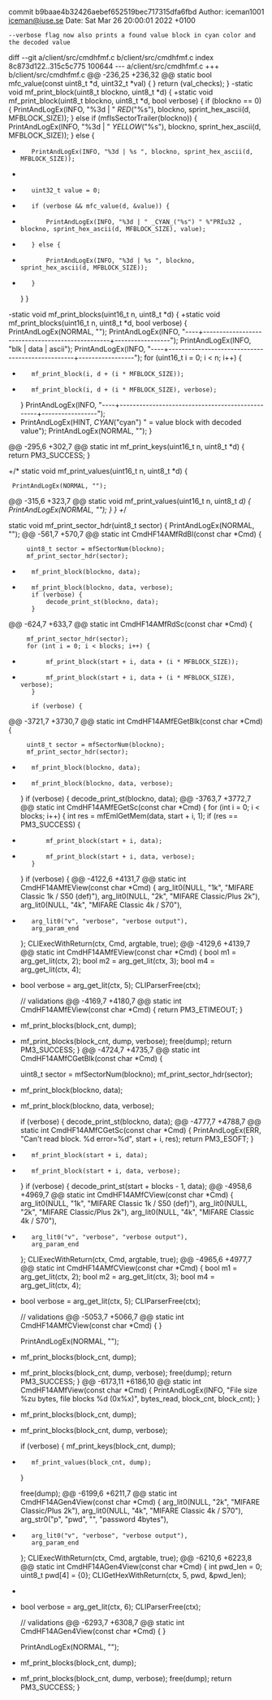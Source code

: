 commit b9baae4b32426aebef652519bec717315dfa6fbd
Author: iceman1001 <iceman@iuse.se>
Date:   Sat Mar 26 20:00:01 2022 +0100

    --verbose flag now also prints a found value block in cyan color and the decoded value

diff --git a/client/src/cmdhfmf.c b/client/src/cmdhfmf.c
index 8c873d122..315c5c775 100644
--- a/client/src/cmdhfmf.c
+++ b/client/src/cmdhfmf.c
@@ -236,25 +236,32 @@ static bool mfc_value(const uint8_t *d, uint32_t *val) {
     }
     return (val_checks);
 }
-static void mf_print_block(uint8_t blockno, uint8_t *d) {
+static void mf_print_block(uint8_t blockno, uint8_t *d, bool verbose) {
     if (blockno == 0) {
         PrintAndLogEx(INFO, "%3d | " _RED_("%s"), blockno, sprint_hex_ascii(d, MFBLOCK_SIZE));
     } else if (mfIsSectorTrailer(blockno)) {
         PrintAndLogEx(INFO, "%3d | " _YELLOW_("%s"), blockno, sprint_hex_ascii(d, MFBLOCK_SIZE));
     } else {
-        PrintAndLogEx(INFO, "%3d | %s ", blockno, sprint_hex_ascii(d, MFBLOCK_SIZE));
+
+        uint32_t value = 0;
+        if (verbose && mfc_value(d, &value)) {
+            PrintAndLogEx(INFO, "%3d | " _CYAN_("%s") " %"PRIu32 , blockno, sprint_hex_ascii(d, MFBLOCK_SIZE), value);
+        } else {
+            PrintAndLogEx(INFO, "%3d | %s ", blockno, sprint_hex_ascii(d, MFBLOCK_SIZE));
+        }
     }
 }
 
-static void mf_print_blocks(uint16_t n, uint8_t *d) {
+static void mf_print_blocks(uint16_t n, uint8_t *d, bool verbose) {
     PrintAndLogEx(NORMAL, "");
     PrintAndLogEx(INFO, "----+-------------------------------------------------+-----------------");
     PrintAndLogEx(INFO, "blk | data                                            | ascii");
     PrintAndLogEx(INFO, "----+-------------------------------------------------+-----------------");
     for (uint16_t i = 0; i < n; i++) {
-        mf_print_block(i, d + (i * MFBLOCK_SIZE));
+        mf_print_block(i, d + (i * MFBLOCK_SIZE), verbose);
     }
     PrintAndLogEx(INFO, "----+-------------------------------------------------+-----------------");
+    PrintAndLogEx(HINT, _CYAN_("cyan") " = value block with decoded value");
     PrintAndLogEx(NORMAL, "");
 }
 
@@ -295,6 +302,7 @@ static int mf_print_keys(uint16_t n, uint8_t *d) {
     return PM3_SUCCESS;
 }
 
+/*
 static void mf_print_values(uint16_t n, uint8_t *d) {
 
     PrintAndLogEx(NORMAL, "");
@@ -315,6 +323,7 @@ static void mf_print_values(uint16_t n, uint8_t *d) {
         PrintAndLogEx(NORMAL, "");
     }
 }
+*/
 
 static void mf_print_sector_hdr(uint8_t sector) {
     PrintAndLogEx(NORMAL, "");
@@ -561,7 +570,7 @@ static int CmdHF14AMfRdBl(const char *Cmd) {
 
         uint8_t sector = mfSectorNum(blockno);
         mf_print_sector_hdr(sector);
-        mf_print_block(blockno, data);
+        mf_print_block(blockno, data, verbose);
         if (verbose) {
             decode_print_st(blockno, data);
         }
@@ -624,7 +633,7 @@ static int CmdHF14AMfRdSc(const char *Cmd) {
 
         mf_print_sector_hdr(sector);
         for (int i = 0; i < blocks; i++) {
-            mf_print_block(start + i, data + (i * MFBLOCK_SIZE));
+            mf_print_block(start + i, data + (i * MFBLOCK_SIZE), verbose);
         }
 
         if (verbose) {
@@ -3721,7 +3730,7 @@ static int CmdHF14AMfEGetBlk(const char *Cmd) {
 
         uint8_t sector = mfSectorNum(blockno);
         mf_print_sector_hdr(sector);
-        mf_print_block(blockno, data);
+        mf_print_block(blockno, data, verbose);
     }
     if (verbose) {
         decode_print_st(blockno, data);
@@ -3763,7 +3772,7 @@ static int CmdHF14AMfEGetSc(const char *Cmd) {
     for (int i = 0; i < blocks; i++) {
         int res = mfEmlGetMem(data, start + i, 1);
         if (res == PM3_SUCCESS) {
-            mf_print_block(start + i, data);
+            mf_print_block(start + i, data, verbose);
         }
     }
     if (verbose) {
@@ -4122,6 +4131,7 @@ static int CmdHF14AMfEView(const char *Cmd) {
         arg_lit0(NULL, "1k", "MIFARE Classic 1k / S50 (def)"),
         arg_lit0(NULL, "2k", "MIFARE Classic/Plus 2k"),
         arg_lit0(NULL, "4k", "MIFARE Classic 4k / S70"),
+        arg_lit0("v", "verbose", "verbose output"),
         arg_param_end
     };
     CLIExecWithReturn(ctx, Cmd, argtable, true);
@@ -4129,6 +4139,7 @@ static int CmdHF14AMfEView(const char *Cmd) {
     bool m1 = arg_get_lit(ctx, 2);
     bool m2 = arg_get_lit(ctx, 3);
     bool m4 = arg_get_lit(ctx, 4);
+    bool verbose = arg_get_lit(ctx, 5);
     CLIParserFree(ctx);
 
     // validations
@@ -4169,7 +4180,7 @@ static int CmdHF14AMfEView(const char *Cmd) {
         return PM3_ETIMEOUT;
     }
 
-    mf_print_blocks(block_cnt, dump);
+    mf_print_blocks(block_cnt, dump, verbose);
     free(dump);
     return PM3_SUCCESS;
 }
@@ -4724,7 +4735,7 @@ static int CmdHF14AMfCGetBlk(const char *Cmd) {
 
     uint8_t sector = mfSectorNum(blockno);
     mf_print_sector_hdr(sector);
-    mf_print_block(blockno, data);
+    mf_print_block(blockno, data, verbose);
 
     if (verbose) {
         decode_print_st(blockno, data);
@@ -4777,7 +4788,7 @@ static int CmdHF14AMfCGetSc(const char *Cmd) {
             PrintAndLogEx(ERR, "Can't read block. %d error=%d", start + i, res);
             return PM3_ESOFT;
         }
-        mf_print_block(start + i, data);
+        mf_print_block(start + i, data, verbose);
     }
     if (verbose) {
         decode_print_st(start + blocks - 1, data);
@@ -4958,6 +4969,7 @@ static int CmdHF14AMfCView(const char *Cmd) {
         arg_lit0(NULL, "1k", "MIFARE Classic 1k / S50 (def)"),
         arg_lit0(NULL, "2k", "MIFARE Classic/Plus 2k"),
         arg_lit0(NULL, "4k", "MIFARE Classic 4k / S70"),
+        arg_lit0("v", "verbose", "verbose output"),
         arg_param_end
     };
     CLIExecWithReturn(ctx, Cmd, argtable, true);
@@ -4965,6 +4977,7 @@ static int CmdHF14AMfCView(const char *Cmd) {
     bool m1 = arg_get_lit(ctx, 2);
     bool m2 = arg_get_lit(ctx, 3);
     bool m4 = arg_get_lit(ctx, 4);
+    bool verbose = arg_get_lit(ctx, 5);
     CLIParserFree(ctx);
 
     // validations
@@ -5053,7 +5066,7 @@ static int CmdHF14AMfCView(const char *Cmd) {
     }
 
     PrintAndLogEx(NORMAL, "");
-    mf_print_blocks(block_cnt, dump);
+    mf_print_blocks(block_cnt, dump, verbose);
     free(dump);
     return PM3_SUCCESS;
 }
@@ -6173,11 +6186,10 @@ static int CmdHF14AMfView(const char *Cmd) {
         PrintAndLogEx(INFO, "File size %zu bytes, file blocks %d (0x%x)", bytes_read, block_cnt, block_cnt);
     }
 
-    mf_print_blocks(block_cnt, dump);
+    mf_print_blocks(block_cnt, dump, verbose);
 
     if (verbose) {
         mf_print_keys(block_cnt, dump);
-        mf_print_values(block_cnt, dump);
     }
 
     free(dump);
@@ -6199,6 +6211,7 @@ static int CmdHF14AGen4View(const char *Cmd) {
         arg_lit0(NULL, "2k", "MIFARE Classic/Plus 2k"),
         arg_lit0(NULL, "4k", "MIFARE Classic 4k / S70"),
         arg_str0("p", "pwd", "<hex>", "password 4bytes"),
+        arg_lit0("v", "verbose", "verbose output"),
         arg_param_end
     };
     CLIExecWithReturn(ctx, Cmd, argtable, true);
@@ -6210,6 +6223,8 @@ static int CmdHF14AGen4View(const char *Cmd) {
     int pwd_len = 0;
     uint8_t pwd[4] = {0};
     CLIGetHexWithReturn(ctx, 5, pwd, &pwd_len);
+
+    bool verbose = arg_get_lit(ctx, 6);
     CLIParserFree(ctx);
 
     // validations
@@ -6293,7 +6308,7 @@ static int CmdHF14AGen4View(const char *Cmd) {
     }
 
     PrintAndLogEx(NORMAL, "");
-    mf_print_blocks(block_cnt, dump);
+    mf_print_blocks(block_cnt, dump, verbose);
     free(dump);
     return PM3_SUCCESS;
 }
